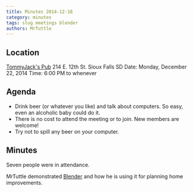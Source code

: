 ```yaml
---
title: Minutes 2014-12-18
category: minutes
tags: slug meetings blender
authors: MrTuttle
---
```


Location
--------

[TommyJack's Pub](http://sftommyjacks.com/)
214 E. 12th St.
Sioux Falls SD
Date: Monday, December 22, 2014
Time: 6:00 PM to whenever

Agenda
------

* Drink beer (or whatever you like) and talk about computers.  So easy, even an alcoholic baby could do it.
* There is no cost to attend the meeting or to join. New members are welcome!
* Try not to spill any beer on your computer.



Minutes
-------

Seven people were in attendance.

MrTuttle demonstrated [Blender](http://www.blender.org/) and how he is using it for planning home improvements.
